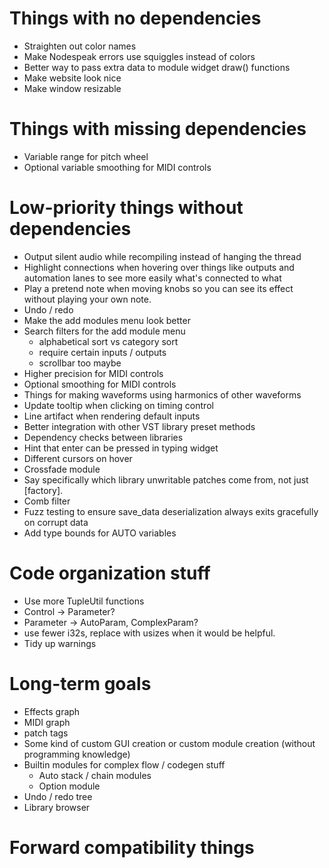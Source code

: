 # Things with no dependencies
- Straighten out color names
- Make Nodespeak errors use squiggles instead of colors
- Better way to pass extra data to module widget draw() functions
- Make website look nice
- Make window resizable

# Things with missing dependencies
- Variable range for pitch wheel
- Optional variable smoothing for MIDI controls

# Low-priority things without dependencies
- Output silent audio while recompiling instead of hanging the thread
- Highlight connections when hovering over things like outputs and automation
  lanes to see more easily what's connected to what
- Play a pretend note when moving knobs so you can see its effect without playing your own note.
- Undo / redo
- Make the add modules menu look better
- Search filters for the add module menu
  - alphabetical sort vs category sort
  - require certain inputs / outputs
  - scrollbar too maybe
- Higher precision for MIDI controls
- Optional smoothing for MIDI controls
- Things for making waveforms using harmonics of other waveforms
- Update tooltip when clicking on timing control
- Line artifact when rendering default inputs
- Better integration with other VST library preset methods
- Dependency checks between libraries
- Hint that enter can be pressed in typing widget
- Different cursors on hover
- Crossfade module
- Say specifically which library unwritable patches come from, not just \[factory\].
- Comb filter
- Fuzz testing to ensure save_data deserialization always exits gracefully on corrupt data
- Add type bounds for AUTO variables

# Code organization stuff
- Use more TupleUtil functions
- Control -> Parameter?
- Parameter -> AutoParam, ComplexParam?
- use fewer i32s, replace with usizes when it would be helpful.
- Tidy up warnings

# Long-term goals
- Effects graph
- MIDI graph
- patch tags
- Some kind of custom GUI creation or custom module creation (without programming knowledge)
- Builtin modules for complex flow / codegen stuff 
  - Auto stack / chain modules
  - Option module
- Undo / redo tree
- Library browser

# Forward compatibility things
